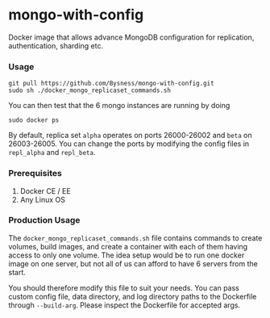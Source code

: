 # mongo-with-config
Docker image that allows advance MongoDB configuration for replication, authentication, sharding etc.

### Usage ###
```
git pull https://github.com/Bysness/mongo-with-config.git
sudo sh ./docker_mongo_replicaset_commands.sh
```
You can then test that the 6 mongo instances are running by doing
```
sudo docker ps
```
By default, replica set `alpha` operates on ports 26000-26002 and `beta` on 26003-26005. You can change the ports by modifying the config files in `repl_alpha` and `repl_beta`. 


### Prerequisites ###
1. Docker CE / EE
2. Any Linux OS

### Production Usage ###
The `docker_mongo_replicaset_commands.sh` file contains commands to create volumes, build images, and create a container with each of them having access to only one volume. The idea setup would be to run one docker image on one server, but not all of us can afford to have 6 servers from the start.

You should therefore modify this file to suit your needs. You can pass custom config file, data directory, and log directory paths to the Dockerfile through `--build-arg`. Please inspect the Dockerfile for accepted args.
